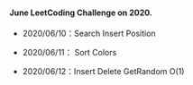 #### June LeetCoding Challenge on 2020.

- 2020/06/10：Search Insert Position
- 2020/06/11： Sort Colors 

- 2020/06/12：Insert Delete GetRandom O(1)

